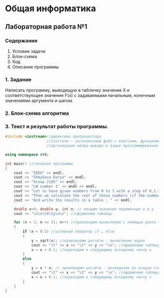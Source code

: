 # Общая информатика

## Лабораторная работа №1

### Содержание

1. Условие задачи
2. Блок-схема
3. Код
4. Описание программы

### 1. Задание

Написать программу, выводящую в табличку значение X и соответствующее значение F(x) с задаваемыми начальным, конечным значениями аргумента и шагом.

### 2. Блок-схема алгоритма


### 3. Текст и результат работы программы.

```c++
#include <iostream>//директива препроцессора
                   //iostream — заголовочный файл с классами, функциями и переменными для 
                   //организации ввода-вывода в языке программирования C++

using namespace std;
 
int main() //головная программа
{
	cout << "IDEU" << endl;
	cout << "Shmykova Darya" << endl;
	cout << "Group 2105" << endl;
	cout << "LW number 1" << endl << endl;
	cout << "Let us have given numbers from 0 to 1 with a step of 0,1." << endl;
	cout << "Then we calculate the root of these numbers (if the number < 0.5) or the square (if >= 0.5)" << endl;
    cout << "And write the results in a table : " << endl;

	double x=0; double y; int n; // вводим значения переменных x и y
	cout << "\n\n\tX\ty\n\n"; //оформляем таблицу

	for (n = 1; n <= 11; n++) //производим вычисления с помощью цикла for
	{
		if (x < 0.5) //условный оператор if … else
		{
			y = sqrt(x); //производим расчёты - вычисление корня
			cout << "\t" << x << "\t" << y << "\n"; //оформляем таблицу с результатами
			x = x + 0.1; //переходим к следующему исходному числу x
		}
		else
		{
			y = x * x; // производим расчёты - возведение во вторую степень
			cout << "\t" << x << "\t" << y << "\n"; //оформляем таблицу с результатами
			x = x + 0.1; //переходим к следующему исходному числу x
		}
	}
}
```
